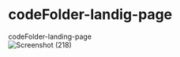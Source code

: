 # codeFolder-landig-page
codeFolder-landing-page  
![Screenshot (218)](https://github.com/Ghost91202/codeFolder-landig-page/assets/127385706/3c29fe93-c310-4264-ba1b-18478999ebc6)
